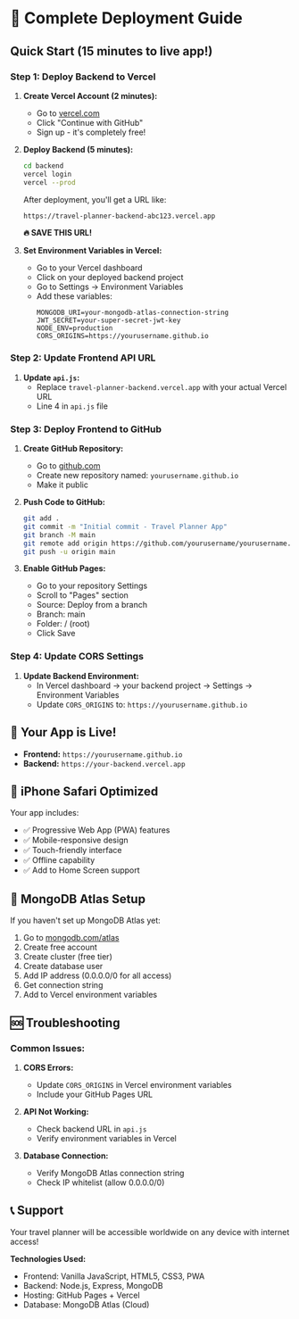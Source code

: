 # 🚀 Complete Deployment Guide

## Quick Start (15 minutes to live app!)

### Step 1: Deploy Backend to Vercel

1. **Create Vercel Account (2 minutes):**
   - Go to [vercel.com](https://vercel.com)
   - Click "Continue with GitHub"
   - Sign up - it's completely free!

2. **Deploy Backend (5 minutes):**
   ```bash
   cd backend
   vercel login
   vercel --prod
   ```
   
   After deployment, you'll get a URL like:
   ```
   https://travel-planner-backend-abc123.vercel.app
   ```
   **🔥 SAVE THIS URL!**

3. **Set Environment Variables in Vercel:**
   - Go to your Vercel dashboard
   - Click on your deployed backend project
   - Go to Settings → Environment Variables
   - Add these variables:
     ```
     MONGODB_URI=your-mongodb-atlas-connection-string
     JWT_SECRET=your-super-secret-jwt-key
     NODE_ENV=production
     CORS_ORIGINS=https://yourusername.github.io
     ```

### Step 2: Update Frontend API URL

1. **Update `api.js`:**
   - Replace `travel-planner-backend.vercel.app` with your actual Vercel URL
   - Line 4 in `api.js` file

### Step 3: Deploy Frontend to GitHub

1. **Create GitHub Repository:**
   - Go to [github.com](https://github.com)
   - Create new repository named: `yourusername.github.io`
   - Make it public

2. **Push Code to GitHub:**
   ```bash
   git add .
   git commit -m "Initial commit - Travel Planner App"
   git branch -M main
   git remote add origin https://github.com/yourusername/yourusername.github.io.git
   git push -u origin main
   ```

3. **Enable GitHub Pages:**
   - Go to your repository Settings
   - Scroll to "Pages" section
   - Source: Deploy from a branch
   - Branch: main
   - Folder: / (root)
   - Click Save

### Step 4: Update CORS Settings

1. **Update Backend Environment:**
   - In Vercel dashboard → your backend project → Settings → Environment Variables
   - Update `CORS_ORIGINS` to: `https://yourusername.github.io`

## 🎉 Your App is Live!

- **Frontend:** `https://yourusername.github.io`
- **Backend:** `https://your-backend.vercel.app`

## 📱 iPhone Safari Optimized

Your app includes:
- ✅ Progressive Web App (PWA) features
- ✅ Mobile-responsive design
- ✅ Touch-friendly interface
- ✅ Offline capability
- ✅ Add to Home Screen support

## 🔧 MongoDB Atlas Setup

If you haven't set up MongoDB Atlas yet:

1. Go to [mongodb.com/atlas](https://www.mongodb.com/atlas)
2. Create free account
3. Create cluster (free tier)
4. Create database user
5. Add IP address (0.0.0.0/0 for all access)
6. Get connection string
7. Add to Vercel environment variables

## 🆘 Troubleshooting

### Common Issues:

1. **CORS Errors:**
   - Update `CORS_ORIGINS` in Vercel environment variables
   - Include your GitHub Pages URL

2. **API Not Working:**
   - Check backend URL in `api.js`
   - Verify environment variables in Vercel

3. **Database Connection:**
   - Verify MongoDB Atlas connection string
   - Check IP whitelist (allow 0.0.0.0/0)

## 📞 Support

Your travel planner will be accessible worldwide on any device with internet access!

**Technologies Used:**
- Frontend: Vanilla JavaScript, HTML5, CSS3, PWA
- Backend: Node.js, Express, MongoDB
- Hosting: GitHub Pages + Vercel
- Database: MongoDB Atlas (Cloud)
